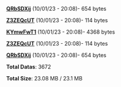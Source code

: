 [**QRbSDXij**](/data/QRbSDXij.txt) (10/01/23 - 20:08)- 654 bytes

[**Z3ZEQcUT**](/data/Z3ZEQcUT.txt) (10/01/23 - 20:08)- 114 bytes

[**KYmwFwT1**](/data/KYmwFwT1.txt) (10/01/23 - 20:08)- 4368 bytes

[**Z3ZEQcUT**](/data/Z3ZEQcUT.txt) (10/01/23 - 20:08)- 114 bytes

[**QRbSDXij**](/data/QRbSDXij.txt) (10/01/23 - 20:08)- 654 bytes

**Total Datas**: 3672

**Total Size**: 23.08 MB / 23.1 MB